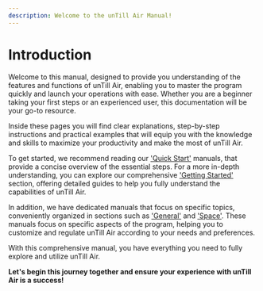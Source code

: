 ```yaml
---
description: Welcome to the unTill Air Manual!
---
```


# Introduction

Welcome to this manual, designed to provide you understanding of the features and functions of unTill Air, enabling you to master the program quickly and launch your operations with ease. Whether you are a beginner taking your first steps or an experienced user, this documentation will be your go-to resource.

Inside these pages you will find clear explanations, step-by-step instructions and practical examples that will equip you with the knowledge and skills to maximize your productivity and make the most of unTill Air.

To get started, we recommend reading our ['Quick Start'](getting-started/quick-start-food-and-drinks-mode.md) manuals, that provide a concise overview of the essential steps. For a more in-depth understanding, you can explore our comprehensive ['Getting Started'](broken-reference) section, offering detailed guides to help you fully understand the capabilities of unTill Air.

In addition, we have dedicated manuals that focus on specific topics, conveniently organized in sections such as ['General'](broken-reference) and ['Space'](broken-reference). These manuals focus on specific aspects of the program, helping you to customize and regulate unTill Air according to your needs and preferences.

With this comprehensive manual, you have everything you need to fully explore and utilize unTill Air.

**Let's begin this journey together and ensure your experience with unTill Air is a success!**
